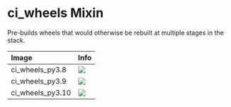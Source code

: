 
# ci_wheels Mixin

Pre-builds wheels that would otherwise be rebuilt at multiple
stages in the stack.

| Image  | Info |
| :----- | :--- |
| ci_wheels_py3.8 | [![](https://img.shields.io/docker/pulls/pymor/ci_wheels_py3.8.svg)](https://hub.docker.com/repository/docker/pymor/ci_wheels_py3.8 "ci_wheels mixin") |
| ci_wheels_py3.9 | [![](https://img.shields.io/docker/pulls/pymor/ci_wheels_py3.9.svg)](https://hub.docker.com/repository/docker/pymor/ci_wheels_py3.9 "ci_wheels mixin") |
| ci_wheels_py3.10 | [![](https://img.shields.io/docker/pulls/pymor/ci_wheels_py3.10.svg)](https://hub.docker.com/repository/docker/pymor/ci_wheels_py3.10 "ci_wheels mixin") |
